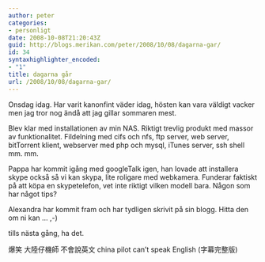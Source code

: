 ```yaml
---
author: peter
categories:
- personligt
date: 2008-10-08T21:20:43Z
guid: http://blogs.merikan.com/peter/2008/10/08/dagarna-gar/
id: 34
syntaxhighlighter_encoded:
- "1"
title: dagarna går
url: /2008/10/08/dagarna-gar/
---
```


Onsdag idag. Har varit kanonfint väder idag, hösten kan vara väldigt vacker men jag tror nog ändå att jag gillar sommaren mest.

Blev klar med installationen av min NAS. Riktigt trevlig produkt med massor av funktionalitet. Fildelning med cifs och nfs, ftp server, web server, bitTorrent klient, webserver med php och mysql, iTunes server, ssh shell mm. mm.

Pappa har kommit igång med googleTalk igen, han lovade att installera skype också så vi kan skypa, lite roligare med webkamera. Funderar faktiskt på att köpa en skypetelefon, vet inte riktigt vilken modell bara. Någon som har något tips?

Alexandra har kommit fram och har tydligen skrivit på sin blogg. Hitta den om ni kan &#8230; ,-)

tills nästa gång, ha det.

爆笑 大陸仔機師 不會說英文 china pilot can&#8217;t speak English (字幕完整版)
